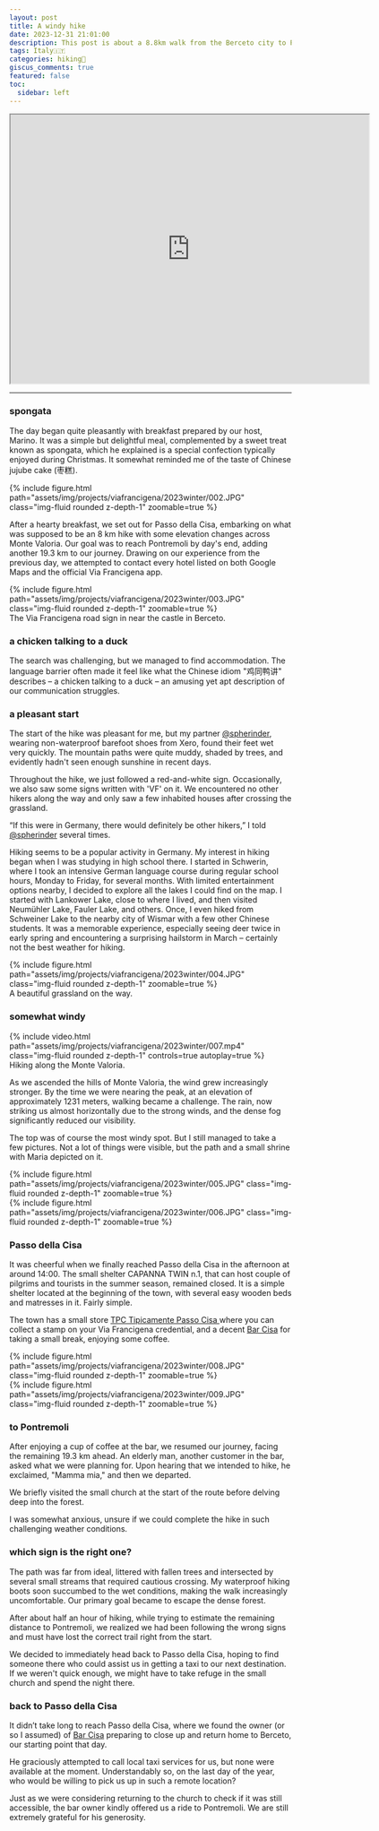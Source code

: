```yaml
---
layout: post
title: A windy hike
date: 2023-12-31 21:01:00
description: This post is about a 8.8km walk from the Berceto city to Passo della Cisa, followed by a ride to Pontremoli.
tags: Italy🇮🇹
categories: hiking🥾
giscus_comments: true
featured: false
toc:
  sidebar: left
---
```


<iframe src="https://www.google.com/maps/d/u/0/embed?mid=1IdbC8VWtdr5sVbbaS8Ss8XdRYZmOla0&ehbc=2E312F&noprof=1" width="640" height="480"></iframe>

---

### spongata

The day began quite pleasantly with breakfast prepared by our host, Marino. It was a simple but delightful meal, complemented by a sweet treat known as spongata, which he explained is a special confection typically enjoyed during Christmas. It somewhat reminded me of the taste of Chinese jujube cake (枣糕).

<div class="row mt-3">
    <div class="col-sm mt-3 mt-md-0">
        {% include figure.html path="assets/img/projects/viafrancigena/2023winter/002.JPG" class="img-fluid rounded z-depth-1" zoomable=true %}
    </div>
</div>

After a hearty breakfast, we set out for Passo della Cisa, embarking on what was supposed to be an 8 km hike with some elevation changes across Monte Valoria. Our goal was to reach Pontremoli by day's end, adding another 19.3 km to our journey. Drawing on our experience from the previous day, we attempted to contact every hotel listed on both Google Maps and the official Via Francigena app.

<div class="row mt-3">
    <div class="col-sm mt-3 mt-md-0">
        {% include figure.html path="assets/img/projects/viafrancigena/2023winter/003.JPG" class="img-fluid rounded z-depth-1" zoomable=true %}
    </div>
</div>
<div class="caption">
  The Via Francigena road sign in near the castle in Berceto.
</div>

### a chicken talking to a duck

The search was challenging, but we managed to find accommodation. The language barrier often made it feel like what the Chinese idiom "鸡同鸭讲" describes – a chicken talking to a duck – an amusing yet apt description of our communication struggles.

### a pleasant start

The start of the hike was pleasant for me, but my partner [@spherinder](https://github.com/spherinder), wearing non-waterproof barefoot shoes from Xero, found their feet wet very quickly. The mountain paths were quite muddy, shaded by trees, and evidently hadn't seen enough sunshine in recent days.

Throughout the hike, we just followed a red-and-white sign. Occasionally, we also saw some signs written with 'VF' on it. We encountered no other hikers along the way and only saw a few inhabited houses after crossing the grassland.

“If this were in Germany, there would definitely be other hikers,” I told [@spherinder](https://github.com/spherinder) several times.

Hiking seems to be a popular activity in Germany. My interest in hiking began when I was studying in high school there. I started in Schwerin, where I took an intensive German language course during regular school hours, Monday to Friday, for several months. With limited entertainment options nearby, I decided to explore all the lakes I could find on the map. I started with Lankower Lake, close to where I lived, and then visited Neumühler Lake, Fauler Lake, and others. Once, I even hiked from Schweiner Lake to the nearby city of Wismar with a few other Chinese students. It was a memorable experience, especially seeing deer twice in early spring and encountering a surprising hailstorm in March – certainly not the best weather for hiking.

<div class="row mt-3">
    <div class="col-sm mt-3 mt-md-0">
        {% include figure.html path="assets/img/projects/viafrancigena/2023winter/004.JPG" class="img-fluid rounded z-depth-1" zoomable=true %}
    </div>
</div>
<div class="caption">
    A beautiful grassland on the way.
</div>

### somewhat windy

<div class="row mt-3">
        {% include video.html path="assets/img/projects/viafrancigena/2023winter/007.mp4" class="img-fluid rounded z-depth-1" controls=true autoplay=true %}
</div>
<div class="caption">
    Hiking along the Monte Valoria.
</div>

As we ascended the hills of Monte Valoria, the wind grew increasingly stronger. By the time we were nearing the peak, at an elevation of approximately 1231 meters, walking became a challenge. The rain, now striking us almost horizontally due to the strong winds, and the dense fog significantly reduced our visibility.

The top was of course the most windy spot. But I still managed to take a few pictures. Not a lot of things were visible, but the path and a small shrine with Maria depicted on it.

<div class="row mt-3">
    <div class="col-sm mt-3 mt-md-0">
        {% include figure.html path="assets/img/projects/viafrancigena/2023winter/005.JPG" class="img-fluid rounded z-depth-1" zoomable=true %}
    </div>
    <div class="col-sm mt-3 mt-md-0">
        {% include figure.html path="assets/img/projects/viafrancigena/2023winter/006.JPG" class="img-fluid rounded z-depth-1" zoomable=true %}
    </div>
</div>

### Passo della Cisa

It was cheerful when we finally reached Passo della Cisa in the afternoon at around 14:00. The small shelter CAPANNA TWIN n.1, that can host couple of pilgrims and tourists in the summer season, remained closed. It is a simple shelter located at the beginning of the town, with several easy wooden beds and matresses in it. Fairly simple.

The town has a small store [TPC Tipicamente Passo Cisa
](https://maps.app.goo.gl/E28yhc7BcRiRk2HcA) where you can collect a stamp on your Via Francigena credential, and a decent [Bar Cisa](https://maps.app.goo.gl/dZgroyZRjzwkK6Ly8) for taking a small break, enjoying some coffee.
 
<div class="row mt-3">
    <div class="col-sm mt-3 mt-md-0">
        {% include figure.html path="assets/img/projects/viafrancigena/2023winter/008.JPG" class="img-fluid rounded z-depth-1" zoomable=true %}
    </div> 
    <div class="col-sm mt-3 mt-md-0">
        {% include figure.html path="assets/img/projects/viafrancigena/2023winter/009.JPG" class="img-fluid rounded z-depth-1" zoomable=true %}
    </div>   
</div>

### to Pontremoli

After enjoying a cup of coffee at the bar, we resumed our journey, facing the remaining 19.3 km ahead. An elderly man, another customer in the bar, asked what we were planning for. Upon hearing that we intended to hike, he exclaimed, "Mamma mia," and then we departed.


We briefly visited the small church at the start of the route before delving deep into the forest.

I was somewhat anxious, unsure if we could complete the hike in such challenging weather conditions.

### which sign is the right one?

The path was far from ideal, littered with fallen trees and intersected by several small streams that required cautious crossing. My waterproof hiking boots soon succumbed to the wet conditions, making the walk increasingly uncomfortable. Our primary goal became to escape the dense forest.

After about half an hour of hiking, while trying to estimate the remaining distance to Pontremoli, we realized we had been following the wrong signs and must have lost the correct trail right from the start.

We decided to immediately head back to Passo della Cisa, hoping to find someone there who could assist us in getting a taxi to our next destination. If we weren't quick enough, we might have to take refuge in the small church and spend the night there.

### back to Passo della Cisa

It didn’t take long to reach Passo della Cisa, where we found the owner (or so I assumed) of [Bar Cisa](https://maps.app.goo.gl/dZgroyZRjzwkK6Ly8)  preparing to close up and return home to Berceto, our starting point that day.

He graciously attempted to call local taxi services for us, but none were available at the moment. Understandably so, on the last day of the year, who would be willing to pick us up in such a remote location?

Just as we were considering returning to the church to check if it was still accessible, the bar owner kindly offered us a ride to Pontremoli. We are still extremely grateful for his generosity.